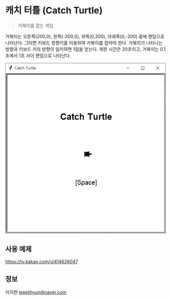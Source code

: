 # 캐치 터틀 (Catch Turtle)  
> 거북이를 잡는 게임  

거북이는 오른쪽(200,0), 왼쪽(-200,0), 위쪽(0,200), 아래쪽(0,-200) 중에 랜덤으로 나타난다. 그러면 키보드 방향키를 이용하여 거북이를 잡아야 한다. 거북이가 나타나는 방향과 키보드 키의 방향이 일치하면 1점을 얻는다. 제한 시간은 20초이고, 거북이는 0.1초에서 1초 사이 랜덤으로 나타난다.  

![](main.png)  

## 사용 예제
https://tv.kakao.com/v/414626047  

## 정보
이지현 leeejihyun@naver.com  
